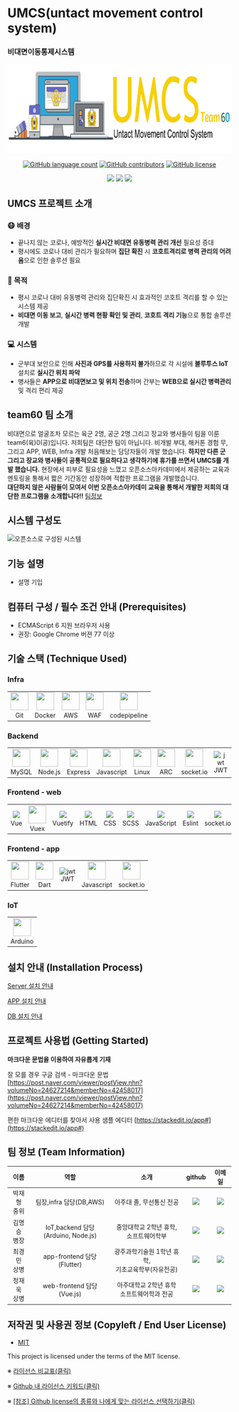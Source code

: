 # UMCS(untact movement control system) 
### 비대면이동통제시스템
<img src="./docs/banner-2.0.png" height=200 alt="Team banner">

</p>
<p align="center">
	<a href="https://github.com/osamhack2021/app_web_IoT_UMCS_Team60/search?l=JavaScript&type=code"><img alt="GitHub language count" src="https://img.shields.io/github/languages/count/osamhack2021/app_web_IoT_UMCS_Team60"></a>
	<a href="https://github.com/osamhack2021/app_web_IoT_UMCS_Team60/graphs/contributors"><img alt="GitHub contributors" src="https://img.shields.io/github/contributors/osamhack2021/app_web_IoT_UMCS_Team60?color=success"></a>
	<a href="https://github.com/osamhack2021/app_web_IoT_UMCS_Team60/blob/main/LICENSE"><img alt="GitHub license" src="https://img.shields.io/github/license/osamhack2021/app_web_IoT_UMCS_Team60"></a>
</p>
</p>
<p align="center">
	<a href="https://github.com/osamhack2021/app_web_IoT_UMCS_Team60"><img src='https://img.shields.io/badge/VIDEO-blue?style=for-the-badge'></a>
	<a href="https://github.com/osamhack2021/app_web_IoT_UMCS_Team60"><img src='https://img.shields.io/badge/HOMEPAGE-gray?style=for-the-badge'></a>
	<a href="https://github.com/osamhack2021/app_web_IoT_UMCS_Team60"><img src='https://img.shields.io/badge/DOCUMENT-blue?style=for-the-badge'></a>
</p>

## UMCS 프로젝트 소개
### :mask: 배경
- 끝나지 않는 코로나, 예방적인 **실시간 비대면 유동병력 관리 개선** 필요성 증대
- 평시에도 코로나 대비 관리가 필요하며 **집단 확진** 시 **코호트격리로 병력 관리의 어려움**으로 인한 솔루션 필요
### :key: 목적
- 평시 코로나 대비 유동병력 관리와 집단확진 시 효과적인 코호트 격리를 할 수 있는 시스템 제공
- **비대면 이동 보고**, **실시간 병력 현황 확인 및 관리**, **코호트 격리 기능**으로 통합 솔루션 개발
### :computer: 시스템
- 군부대 보안으로 인해 **사진과 GPS를 사용하지 불가**하므로 각 시설에 **블루투스 IoT** 설치로 **실시간 위치 파악**
- 병사들은 **APP으로 비대면보고 및 위치 전송**하며 간부는 **WEB으로 실시간 병력관리** 및 격리 편리 제공


## team60 팀 소개
비대면으로 얼굴조차 모르는 육군 2명, 공군 2명 그리고 장교와 병사들이 팀을 이룬 team6(육)0(공)입니다. 저희팀은 대단한 팀이 아닙니다. 비개발 부대, 해커톤 경험 무, 그리고 APP, WEB, Infra 개발 처음해보는 담당자들이 개발 했습니다. **하지만 다른 군 그리고 장교와 병사들이 공통적으로 필요하다고 생각하기에 휴가를 쓰면서 UMCS를 개발 했습니다.** 현장에서 피부로 필요성을 느꼈고 오픈소스아카데미에서 제공하는 교육과 멘토링을 통해서 짧은 기간동안 성장하며 적합한 프로그램을 개발했습니다. <br> **대단하지 않은 사람들이 모여서 이번 오픈소스아카데미 교육을 통해서 개발한 저희의 대단한 프로그램을 소개합니다!!** [팀정보](https://github.com/osamhack2021/app_web_IoT_UMCS_Team60#%ED%8C%80-%EC%A0%95%EB%B3%B4-team-information)

## 시스템 구성도
![오픈소스로 구성된 시스템](https://user-images.githubusercontent.com/28801695/135297278-a9e6bc05-35f4-4896-ace6-8f75a90bd685.jpg)


## 기능 설명
 - 설명 기입

## 컴퓨터 구성 / 필수 조건 안내 (Prerequisites)
* ECMAScript 6 지원 브라우저 사용
* 권장: Google Chrome 버젼 77 이상

## 기술 스택 (Technique Used) 
### Infra
<table><tbody>
 <tr>
  <td>
   <div align="center"> <img src="https://cdn.jsdelivr.net/gh/devicons/devicon/icons/github/github-original.svg" width="40" height="40"/> <br>Git</div>
  </td>
  <td>
   <div align="center"><img src="https://cdn.jsdelivr.net/gh/devicons/devicon/icons/docker/docker-original.svg" width="40" height="40"/><br>Docker</div>
  </td>
    <td>
   <div align="center"><img src="https://cdn.jsdelivr.net/gh/devicons/devicon/icons/amazonwebservices/amazonwebservices-original.svg" width="40" height="40"/><br>AWS</div>
  </td>
      <td>
   <div align="center"><img src="https://icon-library.com/images/web-application-firewall-icon/web-application-firewall-icon-21.jpg" width="40" height="40"/><br>WAF</div>
  </td>
      <td>
   <div align="center"><img src="https://www.pngkey.com/png/detail/898-8981784_aws-codedeploy-logo-png-transparent-aws-code-deploy.png" width="40" height="40"/><br>codepipeline</div>
  </td>
 </tr>
 </tbody></table>
 
### Backend
<table><tbody>
 <tr>
   <td>
   <div align="center"> <img src="https://cdn.jsdelivr.net/gh/devicons/devicon/icons/mysql/mysql-original-wordmark.svg" width="40" height="40"/> <br>MySQL</div>
  </td>
  <td>
   <div align="center"> <img src="https://cdn.jsdelivr.net/gh/devicons/devicon/icons/nodejs/nodejs-original-wordmark.svg" width="40" height="40"/> <br>Node.js</div>
  </td>
  <td>
   <div align="center"><img src="https://cdn.jsdelivr.net/gh/devicons/devicon/icons/express/express-original-wordmark.svg" width="40" height="40"/><br>Express</div>
  </td>
    <td>
   <div align="center"><img src="https://cdn.jsdelivr.net/gh/devicons/devicon/icons/javascript/javascript-original.svg" width="40" height="40"/><br>Javascript</div>
  </td>
      <td>
   <div align="center"><img src="https://cdn.jsdelivr.net/gh/devicons/devicon/icons/linux/linux-original.svg" width="40" height="40"/><br>Linux</div>
  </td>
      <td>
   <div align="center"><img src="https://img.stackshare.io/service/8309/advancedRESTclient.png" width="40" height="40"/><br>ARC</div>
  </td>
  <td>
   <div align="center"><img src="https://cdn.jsdelivr.net/gh/devicons/devicon/icons/socketio/socketio-original.svg" width="40" height="40"/><br>socket.io</div>
  </td>
  <td>
<div align="center"> <img src="https://jwt.io/img/pic_logo.svg" alt="jwt" width="40" height="40"/><br>JWT</div>
  </td>
    <td>
   <div align="center"><img src="https://leolanchas.com/wp-content/uploads/2013/07/0d184ee3-fd8d-4b94-acf4-b4e686e57375.png" height="40"/><br>passport.js</div>
  </td>
  
 </tr>
 </tbody></table>

### Frontend - web
<table><tbody>
 <tr>
  <td>
   <div align="center"> <img src="https://cdn.jsdelivr.net/gh/devicons/devicon/icons/vuejs/vuejs-original.svg" height="40"/> <br>Vue</div>
  </td>
  <td>
   <div align="center"> <img src="https://yamoo9.github.io/vuex/images/vuex.png" width="40" height="40"/> <br>Vuex</div>
  </td>
  <td>
   <div align="center"> <img src="https://seeklogo.com/images/V/vuetify-logo-3BCF73C928-seeklogo.com.png" height="40"/> <br>Vuetify</div>
  </td>
  <td>
   <div align="center"><img src="https://cdn.jsdelivr.net/gh/devicons/devicon/icons/html5/html5-original.svg" height="40"/><br>HTML</div>
  </td>
    <td>
   <div align="center"><img src="https://cdn.jsdelivr.net/gh/devicons/devicon/icons/css3/css3-original.svg" height="40"/><br>CSS</div>
  </td>
  <td>
   <div align="center"> <img src="https://upload.wikimedia.org/wikipedia/commons/thumb/9/96/Sass_Logo_Color.svg/1200px-Sass_Logo_Color.svg.png" height="40"/> <br>SCSS</div>
  </td>
  <td>
   <div align="center"><img src="https://cdn.jsdelivr.net/gh/devicons/devicon/icons/javascript/javascript-original.svg" height="40"/><br>JavaScript</div>
  </td>
  <td>
   <div align="center"> <img src="https://seeklogo.com/images/E/eslint-logo-DDFB6EBCF6-seeklogo.com.png" height="40"/> <br>Eslint</div>
  </td>
  <td>
   <div align="center"><img src="https://cdn.jsdelivr.net/gh/devicons/devicon/icons/socketio/socketio-original.svg" height="40"/><br>socket.io</div>
  </td>      
  <td>
   <div align="center"><img src="https://leolanchas.com/wp-content/uploads/2013/07/0d184ee3-fd8d-4b94-acf4-b4e686e57375.png" height="40"/><br>passport.js</div>
  </td>
 </tr>
 </tbody></table>
 
### Frontend - app
<table><tbody>
 <tr>
  <td>
   <div align="center"> <img src="https://cdn.jsdelivr.net/gh/devicons/devicon/icons/flutter/flutter-original.svg" width="40" height="40"/> <br>Flutter</div>
  </td>
  <td>
   <div align="center"><img src="https://cdn.jsdelivr.net/gh/devicons/devicon/icons/dart/dart-original.svg" width="40" height="40"/><br>Dart</div>
  </td>
    <td>
<div align="center"> <img src="https://jwt.io/img/pic_logo.svg" alt="jwt" width="40" height="40"/><br>JWT</div>
  </td>
    <td>
   <div align="center"><img src="https://cdn.jsdelivr.net/gh/devicons/devicon/icons/javascript/javascript-original.svg" width="40" height="40"/><br>Javascript</div>
  </td>
    <td>
   <div align="center"><img src="https://cdn.jsdelivr.net/gh/devicons/devicon/icons/socketio/socketio-original.svg" width="40" height="40"/><br>socket.io</div>
  </td>      
 </tr>
 </tbody></table>
 
 ### IoT
<table><tbody>
 <tr>
  <td>
   <div align="center"> <img src="https://cdn.jsdelivr.net/gh/devicons/devicon/icons/arduino/arduino-original.svg" width="40" height="40"/> <br>Arduino</div>
  </td>
 </tr>
 </tbody></table>


## 설치 안내 (Installation Process)
 
 [Server 설치 안내](./WEB/Server/README.md)

 [APP 설치 안내](./APP/README.md)

 [DB 설치 안내](./DB/README.md)

## 프로젝트 사용법 (Getting Started)
**마크다운 문법을 이용하여 자유롭게 기재**

잘 모를 경우
구글 검색 - 마크다운 문법
[https://post.naver.com/viewer/postView.nhn?volumeNo=24627214&memberNo=42458017](https://post.naver.com/viewer/postView.nhn?volumeNo=24627214&memberNo=42458017)

 편한 마크다운 에디터를 찾아서 사용
 샘플 에디터 [https://stackedit.io/app#](https://stackedit.io/app#)
 
## 팀 정보 (Team Information)
|이름|역할|소개|github|이메일
|:-------:|:---:|:---------:|:---:|:---:|
|박재형<br>중위|팀장,infra 담당(DB,AWS)|아주대 졸, 무선통신 전공|<a href="https://github.com/namingsense"> <img src="http://img.shields.io/badge/-green?style=social&logo=github"/>|<a href="mailto:skyvieweye@gmail.com"> <img src="https://img.shields.io/badge/skyvieweye@gmail.com-green?logo=gmail&style=social">
|김명승<br>병장|IoT,backend 담당<br>(Arduino, Node.js)|중앙대학교 2학년 휴학,<br> 소프트웨어학부|<a href="https://github.com/mskim9967"> <img src="http://img.shields.io/badge/-green?style=social&logo=github"/> |<a href="mailto:mskim9967@gmail.com"> <img src="https://img.shields.io/badge/mskim9967@gmail.com-green?logo=gmail&style=social"> |
|최경민<br>상병|app-frontend 담당(Flutter)| 광주과학기술원 1학년 휴학,<br>기초교육학부(자유전공)  |<a href="https://github.com/2ood"> <img src="http://img.shields.io/badge/-green?style=social&logo=github"/> |<a href="mailto:kyungmin.official0@gmail.com"> <img src="https://img.shields.io/badge/kyungmin.official0@gmail.com-green?logo=gmail&style=social"> |
|정재욱<br>상병|web-frontend 담당(Vue.js)| 아주대학교 2학년 휴학<br>소프트웨어학과 전공 |<a href="https://github.com/Wo-ogie"> <img src="http://img.shields.io/badge/-green?style=social&logo=github"/> | <a href="mailto:siwall0105@gmail.com"> <img src="https://img.shields.io/badge/siwall0105@gmail.com-green?logo=gmail&style=social">| 

## 저작권 및 사용권 정보 (Copyleft / End User License)
 * [MIT](https://github.com/osam2020-WEB/Sample-ProjectName-TeamName/blob/master/license.md)

This project is licensed under the terms of the MIT license.

※ [라이선스 비교표(클릭)](https://olis.or.kr/license/compareGuide.do)

※ [Github 내 라이선스 키워드(클릭)](https://docs.github.com/en/github/creating-cloning-and-archiving-repositories/creating-a-repository-on-github/licensing-a-repository)

※ [\[참조\] Github license의 종류와 나에게 맞는 라이선스 선택하기(클릭)](https://flyingsquirrel.medium.com/github-license%EC%9D%98-%EC%A2%85%EB%A5%98%EC%99%80-%EB%82%98%EC%97%90%EA%B2%8C-%EB%A7%9E%EB%8A%94-%EB%9D%BC%EC%9D%B4%EC%84%A0%EC%8A%A4-%EC%84%A0%ED%83%9D%ED%95%98%EA%B8%B0-ae29925e8ff4)
